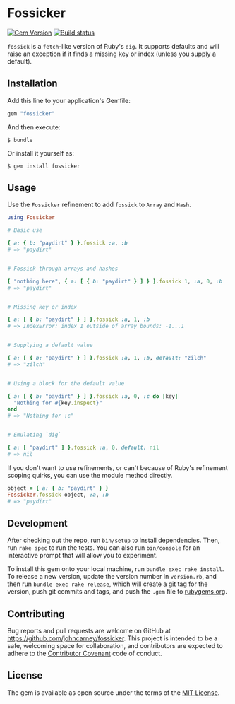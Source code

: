 # Fossicker

[![Gem Version][gem-badge]][gem]
[![Build status][build-badge]][build]

`fossick` is a `fetch`-like version of Ruby's `dig`. It supports defaults and will raise an exception if 
it finds a missing key or index (unless you supply a default).  

## Installation

Add this line to your application's Gemfile:

```ruby
gem "fossicker"
```

And then execute:

    $ bundle

Or install it yourself as:

    $ gem install fossicker

## Usage

Use the `Fossicker` refinement to add `fossick` to `Array` and `Hash`.

```ruby
using Fossicker

# Basic use

{ a: { b: "paydirt" } }.fossick :a, :b 
# => "paydirt"


# Fossick through arrays and hashes

[ "nothing here", { a: [ { b: "paydirt" } ] } ].fossick 1, :a, 0, :b
# => "paydirt"


# Missing key or index

{ a: [ { b: "paydirt" } ] }.fossick :a, 1, :b
# => IndexError: index 1 outside of array bounds: -1...1


# Supplying a default value

{ a: [ { b: "paydirt" } ] }.fossick :a, 1, :b, default: "zilch"
# => "zilch"


# Using a block for the default value

{ a: [ { b: "paydirt" } ] }.fossick :a, 0, :c do |key| 
  "Nothing for #{key.inspect}"
end
# => "Nothing for :c"


# Emulating `dig`

{ a: [ "paydirt" ] }.fossick :a, 0, default: nil
# => nil
```

If you don't want to use refinements, or can't because of Ruby's refinement scoping quirks, you can use the
module method directly.

```ruby
object = { a: { b: "paydirt" } }
Fossicker.fossick object, :a, :b 
# => "paydirt"
```

## Development

After checking out the repo, run `bin/setup` to install dependencies. Then, run `rake spec` to run the 
tests. You can also run `bin/console` for an interactive prompt that will allow you to experiment.

To install this gem onto your local machine, run `bundle exec rake install`. To release a new version, 
update the version number in `version.rb`, and then run `bundle exec rake release`, which will create a git 
tag for the version, push git commits and tags, and push the `.gem` file to 
[rubygems.org](https://rubygems.org).

## Contributing

Bug reports and pull requests are welcome on GitHub at https://github.com/johncarney/fossicker. This 
project is intended to be a safe, welcoming space for collaboration, and contributors are expected to 
adhere to the [Contributor Covenant](http://contributor-covenant.org) code of conduct.


## License

The gem is available as open source under the terms of the [MIT License](http://opensource.org/licenses/MIT).

[gem-badge]:        https://badge.fury.io/rb/fossicker.svg
[gem]:              http://badge.fury.io/rb/fossicker
[build-badge]:      https://travis-ci.org/johncarney/fossicker.svg?branch=master
[build]:            https://travis-ci.org/johncarney/fossicker
